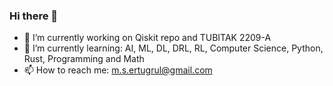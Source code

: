 ### Hi there 👋

- 🔭 I’m currently working on Qiskit repo and TUBITAK 2209-A
- 🌱 I’m currently learning: AI, ML, DL, DRL, RL, Computer Science, Python, Rust, Programming and Math
- 📫 How to reach me: m.s.ertugrul@gmail.com
